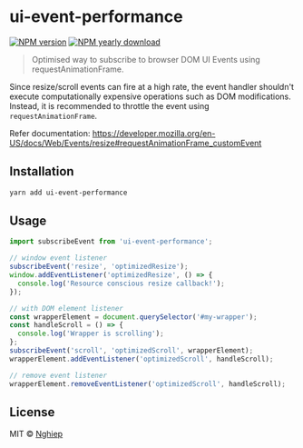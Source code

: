 # ui-event-performance

[![NPM version](https://img.shields.io/npm/v/ui-event-performance.svg)](https://www.npmjs.com/package/ui-event-performance)
[![NPM yearly download](https://img.shields.io/npm/dy/ui-event-performance.svg)](https://www.npmjs.com/package/ui-event-performance)

> Optimised way to subscribe to browser DOM UI Events using requestAnimationFrame.

Since resize/scroll events can fire at a high rate, the event handler shouldn't execute computationally expensive operations such as DOM modifications. Instead, it is recommended to throttle the event using `requestAnimationFrame`.

Refer documentation:
https://developer.mozilla.org/en-US/docs/Web/Events/resize#requestAnimationFrame_customEvent

## Installation

```bash
yarn add ui-event-performance
```

## Usage

```js
import subscribeEvent from 'ui-event-performance';

// window event listener
subscribeEvent('resize', 'optimizedResize');
window.addEventListener('optimizedResize', () => {
  console.log('Resource conscious resize callback!');
});

// with DOM element listener
const wrapperElement = document.querySelector('#my-wrapper');
const handleScroll = () => {
  console.log('Wrapper is scrolling');
};
subscribeEvent('scroll', 'optimizedScroll', wrapperElement);
wrapperElement.addEventListener('optimizedScroll', handleScroll);

// remove event listener
wrapperElement.removeEventListener('optimizedScroll', handleScroll);
```

## License

MIT © [Nghiep](https://nghiepit.dev)

